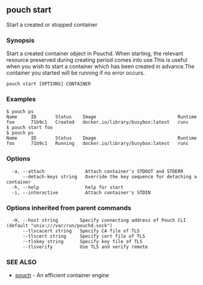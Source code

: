 ## pouch start

Start a created or stopped container

### Synopsis

Start a created container object in Pouchd. When starting, the relevant resource preserved during creating period comes into use.This is useful when you wish to start a container which has been created in advance.The container you started will be running if no error occurs.

```
pouch start [OPTIONS] CONTAINER
```

### Examples

```
$ pouch ps
Name     ID       Status    Image                              Runtime
foo      71b9c1   Created   docker.io/library/busybox:latest   runc
$ pouch start foo
$ pouch ps
Name     ID       Status    Image                              Runtime
foo      71b9c1   Running   docker.io/library/busybox:latest   runc
```

### Options

```
  -a, --attach               Attach container's STDOUT and STDERR
      --detach-keys string   Override the key sequence for detaching a container
  -h, --help                 help for start
  -i, --interactive          Attach container's STDIN
```

### Options inherited from parent commands

```
  -H, --host string        Specify connecting address of Pouch CLI (default "unix:///var/run/pouchd.sock")
      --tlscacert string   Specify CA file of TLS
      --tlscert string     Specify cert file of TLS
      --tlskey string      Specify key file of TLS
      --tlsverify          Use TLS and verify remote
```

### SEE ALSO

* [pouch](pouch.md)	 - An efficient container engine

